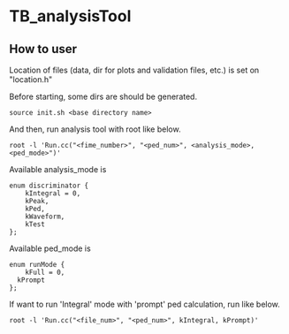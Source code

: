 # TB_analysisTool
## How to user
Location of files (data, dir for plots and validation files, etc.) is set on "location.h"

Before starting, some dirs are should be generated.
```
source init.sh <base directory name>
```

And then, run analysis tool with root like below.
```
root -l 'Run.cc("<fime_number>", "<ped_num>", <analysis_mode>, <ped_mode>")'
```

Available analysis_mode is
```
enum discriminator {
	kIntegral = 0,
	kPeak,
	kPed,
	kWaveform,
	kTest
};
```

Available ped_mode is
```
enum runMode {
	kFull = 0,
  kPrompt
};
```

If want to run 'Integral' mode with 'prompt' ped calculation, run like below.
```
root -l 'Run.cc("<file_num>", "<ped_num>", kIntegral, kPrompt)'
```

